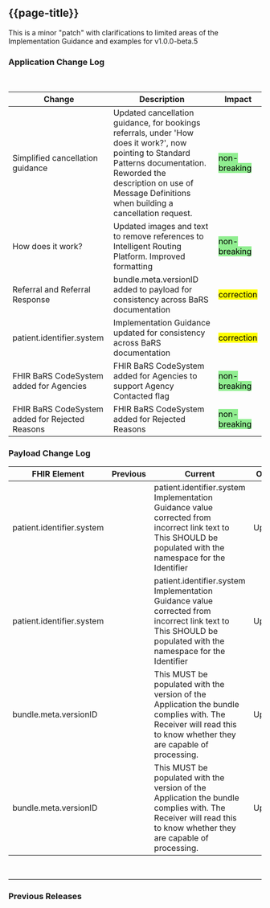 ## {{page-title}}
This is a minor "patch" with clarifications to limited areas of the Implementation Guidance and examples for v1.0.0-beta.5

### Application Change Log


<br>


| Change                                    | Description                                     | Impact                                                                  | 
|-------------------------------------------|-------------------------------------------------|-------------------------------------------------------------------------|
| Simplified cancellation guidance   | Updated cancellation guidance, for bookings referrals, under 'How does it work?', now pointing to Standard Patterns documentation. Reworded the description on use of Message Definitions when building a cancellation request. |   <mark style="background-color: LightGreen">non-breaking</mark>  |
| How does it work?   | Updated images and text to remove references to Intelligent Routing Platform. Improved formatting |   <mark style="background-color: LightGreen">non-breaking</mark>  |
| Referral  and Referral Response  | bundle.meta.versionID added to payload for consistency across BaRS documentation|    <mark style="background-color: Yellow">correction</mark>  | 
| patient.identifier.system | Implementation Guidance updated for consistency across BaRS documentation|    <mark style="background-color: Yellow">correction</mark>  | 
| FHIR BaRS CodeSystem added for Agencies  | FHIR BaRS CodeSystem added for Agencies to support Agency Contacted flag |   <mark style="background-color: LightGreen">non-breaking</mark>  |
| FHIR BaRS CodeSystem added for Rejected Reasons  | FHIR BaRS CodeSystem added for Rejected Reasons |   <mark style="background-color: LightGreen">non-breaking</mark>  |

### Payload Change Log


| FHIR Element                                         | Previous | Current    | Other   | Referral/Booking | Rationale                                                                                       |  Impact  |
|------------------------------------------------------|----------|------------|---------|------------------|-------------------------------------------------------------------------------------------------|----------|
| patient.identifier.system   |          |    patient.identifier.system Implementation Guidance value corrected from incorrect link text to This SHOULD be populated with the namespace for the Identifier        | Update        | Referral Request         |Implementation Guidance consistent across all applications   |   <mark style="background-color: Yellow">correction</mark>  |   
| patient.identifier.system   |          |   patient.identifier.system Implementation Guidance value corrected from incorrect link text to This SHOULD be populated with the namespace for the Identifier         | Update        | Referral Response         |Implementation Guidance consistent across all applications   |   <mark style="background-color: Yellow">correction</mark>  |   
| bundle.meta.versionID |      |   This MUST be populated with the version of the Application the bundle complies with. The Receiver will read this to know whether they are capable of processing.        | Update        | Referral          |Implementation guidance added   |   <mark style="background-color: Yellow">correction</mark>  |   
| bundle.meta.versionID |      |   This MUST be populated with the version of the Application the bundle complies with. The Receiver will read this to know whether they are capable of processing.        | Update        | Referral Response         |Implementation guidance added   |   <mark style="background-color: Yellow">correction</mark>  | 
<br>
<hr>

### Previous Releases